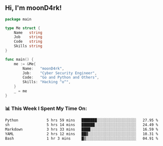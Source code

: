 <h2> Hi, I'm moonD4rk!</h2>

```go
package main

type Me struct {
	Name   string
	Job    string
	Code   string
	Skills string
}

func main() {
	me := &Me{
		Name:   "moonD4rk",
		Job:    "Cyber Security Engineer",
		Code:   "Go and Python and Others",
		Skills: "Hacking ^o^",
	}
	_ = me
}
```

<h3>📊 This Week I Spent My Time On:</h3>
<!-- <img align='right' src="https://github-readme-stats.vercel.app/api?username=moond4rk&show_icons=true&theme=radical", width="300" height="150"> -->

<!--START_SECTION:waka-->

```txt
Python             5 hrs 59 mins   ███████░░░░░░░░░░░░░░░░░░   27.95 %
sh                 5 hrs 14 mins   ██████░░░░░░░░░░░░░░░░░░░   24.49 %
Markdown           3 hrs 33 mins   ████░░░░░░░░░░░░░░░░░░░░░   16.59 %
YAML               2 hrs 12 mins   ██▓░░░░░░░░░░░░░░░░░░░░░░   10.31 %
Bash               1 hr 3 mins     █▒░░░░░░░░░░░░░░░░░░░░░░░   04.91 %
```

<!--END_SECTION:waka-->

